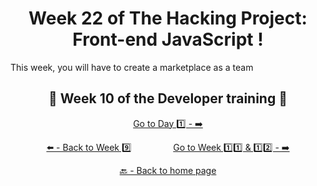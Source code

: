 <h1 align="center">Week 22 of The Hacking Project: Front-end JavaScript !</h1>

This week, you will have to create a marketplace as a team

<h2 align="center">🎉 Week 10 of the Developer training 🎉</h2>

<div align="center">

  [Go to Day 1️⃣ - ➡️](https://github.com/BenjaminCharmes/THP_Developer/tree/main/Week_6/Day_1)

</div>

<div align="center">
  
  [⬅️ - Back to Week 9️⃣](https://github.com/BenjaminCharmes/THP_Developer/tree/main/Week_9)
  &nbsp;&nbsp;&nbsp;&nbsp;&nbsp;&nbsp;&nbsp;&nbsp;&nbsp;&nbsp;&nbsp;&nbsp;&nbsp;&nbsp;&nbsp;
  [Go to Week 1️⃣1️⃣ & 1️⃣2️⃣ - ➡️](https://github.com/BenjaminCharmes/THP_Developer/tree/main/Week_11_%26_12)

</div>

<div align="center">

  [🔙 - Back to home page](https://github.com/BenjaminCharmes/THP_Developer)

</div>
